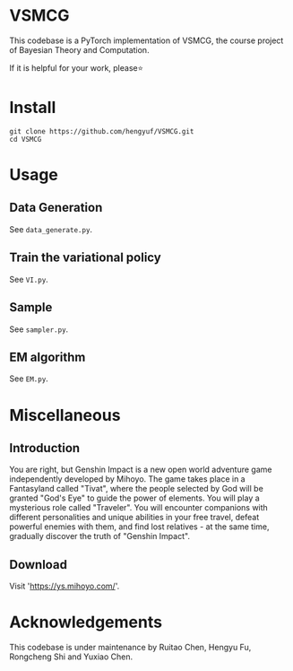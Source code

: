# VSMCG
This codebase is a PyTorch implementation of VSMCG, the course project of Bayesian Theory and Computation.

If it is helpful for your work, please⭐

# Install
```shell
git clone https://github.com/hengyuf/VSMCG.git
cd VSMCG
```

# Usage
## Data Generation
See `data_generate.py`.
## Train the variational policy
See `VI.py`.
## Sample
See `sampler.py`.
## EM algorithm
See `EM.py`.

# Miscellaneous
## Introduction
You are right, but Genshin Impact is a new open world adventure game independently developed by Mihoyo. The game takes place in a Fantasyland called "Tivat", where the people selected by God will be granted "God's Eye" to guide the power of elements. You will play a mysterious role called "Traveler". You will encounter companions with different personalities and unique abilities in your free travel, defeat powerful enemies with them, and find lost relatives - at the same time, gradually discover the truth of "Genshin Impact".
## Download
Visit 'https://ys.mihoyo.com/'.

# Acknowledgements
This codebase is under maintenance by Ruitao Chen, Hengyu Fu, Rongcheng Shi and Yuxiao Chen.

